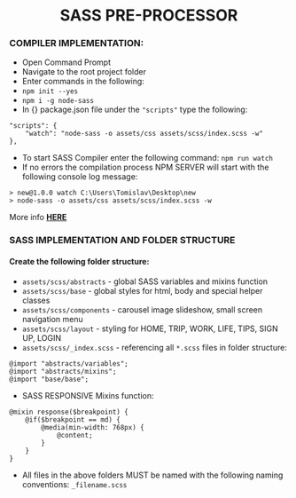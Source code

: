 <h1 align="center">SASS PRE-PROCESSOR</h1>

### COMPILER IMPLEMENTATION:

* Open Command Prompt
* Navigate to the root project folder
* Enter commands in the following:
* ```npm init --yes```
* ```npm i -g node-sass```
* In {} package.json file under the ```"scripts"``` type the following:
```
"scripts": {
    "watch": "node-sass -o assets/css assets/scss/index.scss -w"
},
```

* To start SASS Compiler enter the following command: ```npm run watch```
* If no errors the compilation process NPM SERVER will start with the following console log message:
```
> new@1.0.0 watch C:\Users\Tomislav\Desktop\new
> node-sass -o assets/css assets/scss/index.scss -w
```

More info **[HERE](https://sass-lang.com/)**

### SASS IMPLEMENTATION AND FOLDER STRUCTURE

#### Create the following folder structure:
* ```assets/scss/abstracts``` - global SASS variables and mixins function
* ```assets/scss/base``` - global styles for html, body and special helper classes
* ```assets/scss/components``` - carousel image slideshow, small screen navigation menu
* ```assets/scss/layout``` - styling for HOME, TRIP, WORK, LIFE, TIPS, SIGN UP, LOGIN
* ```assets/scss/_index.scss``` - referencing all ```*.scss``` files in folder structure:
```
@import "abstracts/variables";
@import "abstracts/mixins";
@import "base/base";
```
* SASS RESPONSIVE Mixins function:
```
@mixin response($breakpoint) {
    @if($breakpoint == md) {
        @media(min-width: 768px) {
            @content;
        }
    }
}
```
* All files in the above folders MUST be named with the following naming conventions: ```_filename.scss```